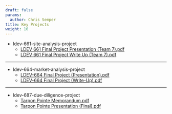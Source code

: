 ```yaml
---
draft: false
params:
  author: Chris Semper 
title: Key Projects 
weight: 10
---
```


- ldev-661-site-analysis-project 
  - [LDEV 661 Final Project Presentation (Team 7).pdf](https://killakam3084.github.io/semper/assets/2-dropdowns/academics/4-key-projects/ldev-661-site-analysis-project/LDEV%20661%20Final%20Project%20Presentation%20(Team%207).pdf)
  - [LDEV 661 Final Project Write Up (Team 7).pdf](https://killakam3084.github.io/semper/assets/2-dropdowns/academics/4-key-projects/ldev-661-site-analysis-project/LDEV%20661%20Final%20Project%20Write%20Up%20(Team%207).pdf)
---
- ldev-664-market-analysis-project 
  - [LDEV-664 Final Project (Presentation).pdf](https://killakam3084.github.io/semper/assets/2-dropdowns/academics/4-key-projects/ldev-664-market-analysis-project/LDEV-664%20Final%20Project%20(Presentation).pdf)
  - [LDEV-664 Final Project (Write-Up).pdf](https://killakam3084.github.io/semper/assets/2-dropdowns/academics/4-key-projects/ldev-664-market-analysis-project/LDEV-664%20Final%20Project%20(Write-Up).pdf)
---
- ldev-687-due-diligence-project 
  - [Tarpon Pointe Memorandum.pdf](https://killakam3084.github.io/semper/assets/2-dropdowns/academics/4-key-projects/ldev-687-due-diligence-project/Tarpon%20Pointe%20Memorandum.pdf)
  - [Tarpon Pointe Presentation (Final).pdf](https://killakam3084.github.io/semper/assets/2-dropdowns/academics/4-key-projects/ldev-687-due-diligence-project/Tarpon%20Pointe%20Presentation%20(Final).pdf)
